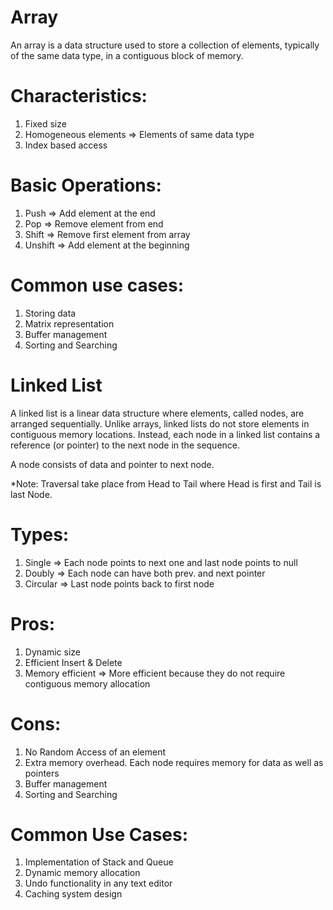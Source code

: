 # Array

An array is a data structure used to store a collection of elements, typically of the same data type, in a contiguous block of memory.

# Characteristics:

1. Fixed size
2. Homogeneous elements => Elements of same data type
3. Index based access

# Basic Operations:

1. Push => Add element at the end
2. Pop => Remove element from end
3. Shift => Remove first element from array
4. Unshift => Add element at the beginning

# Common use cases:

1. Storing data
2. Matrix representation
3. Buffer management
4. Sorting and Searching

# Linked List

A linked list is a linear data structure where elements, called nodes, are arranged sequentially. Unlike arrays, linked lists do not store elements in contiguous memory locations. Instead, each node in a linked list contains a reference (or pointer) to the next node in the sequence.

A node consists of data and pointer to next node.

\*Note: Traversal take place from Head to Tail where Head is first and Tail is last Node.

# Types:

1. Single => Each node points to next one and last node points to null
2. Doubly => Each node can have both prev. and next pointer
3. Circular => Last node points back to first node

# Pros:

1. Dynamic size
2. Efficient Insert & Delete
3. Memory efficient => More efficient because they do not require contiguous memory allocation

# Cons:

1. No Random Access of an element
2. Extra memory overhead. Each node requires memory for data as well as pointers
3. Buffer management
4. Sorting and Searching

# Common Use Cases:

1. Implementation of Stack and Queue
2. Dynamic memory allocation
3. Undo functionality in any text editor
4. Caching system design
